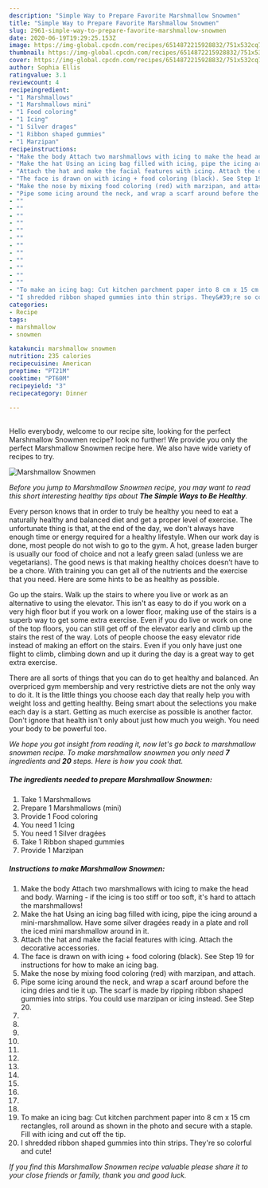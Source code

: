 ```yaml
---
description: "Simple Way to Prepare Favorite Marshmallow Snowmen"
title: "Simple Way to Prepare Favorite Marshmallow Snowmen"
slug: 2961-simple-way-to-prepare-favorite-marshmallow-snowmen
date: 2020-06-19T19:29:25.153Z
image: https://img-global.cpcdn.com/recipes/6514872215928832/751x532cq70/marshmallow-snowmen-recipe-main-photo.jpg
thumbnail: https://img-global.cpcdn.com/recipes/6514872215928832/751x532cq70/marshmallow-snowmen-recipe-main-photo.jpg
cover: https://img-global.cpcdn.com/recipes/6514872215928832/751x532cq70/marshmallow-snowmen-recipe-main-photo.jpg
author: Sophia Ellis
ratingvalue: 3.1
reviewcount: 4
recipeingredient:
- "1 Marshmallows"
- "1 Marshmallows mini"
- "1 Food coloring"
- "1 Icing"
- "1 Silver drages"
- "1 Ribbon shaped gummies"
- "1 Marzipan"
recipeinstructions:
- "Make the body Attach two marshmallows with icing to make the head and body. Warning - if the icing is too stiff or too soft, it&#39;s hard to attach the marshmallows!"
- "Make the hat Using an icing bag filled with icing, pipe the icing around a mini-marshmallow. Have some silver dragées ready in a plate and roll the iced mini marshmallow around in it."
- "Attach the hat and make the facial features with icing. Attach the decorative accessories."
- "The face is drawn on with icing + food coloring (black). See Step 19 for instructions for how to make an icing bag."
- "Make the nose by mixing food coloring (red) with marzipan, and attach."
- "Pipe some icing around the neck, and wrap a scarf around before the icing dries and tie it up. The scarf is made by ripping ribbon shaped gummies into strips. You could use marzipan or icing instead. See Step 20."
- ""
- ""
- ""
- ""
- ""
- ""
- ""
- ""
- ""
- ""
- ""
- ""
- "To make an icing bag: Cut kitchen parchment paper into 8 cm x 15 cm rectangles, roll around as shown in the photo and secure with a staple. Fill with icing and cut off the tip."
- "I shredded ribbon shaped gummies into thin strips. They&#39;re so colorful and cute!"
categories:
- Recipe
tags:
- marshmallow
- snowmen

katakunci: marshmallow snowmen 
nutrition: 235 calories
recipecuisine: American
preptime: "PT21M"
cooktime: "PT60M"
recipeyield: "3"
recipecategory: Dinner

---
```

<br>
Hello everybody, welcome to our recipe site, looking for the perfect Marshmallow Snowmen recipe? look no further! We provide you only the perfect Marshmallow Snowmen recipe here. We also have wide variety of recipes to try.
<br>


![Marshmallow Snowmen](https://img-global.cpcdn.com/recipes/6514872215928832/751x532cq70/marshmallow-snowmen-recipe-main-photo.jpg)

<i>Before you jump to Marshmallow Snowmen recipe, you may want to read this short interesting healthy tips about <strong>The Simple Ways to Be Healthy</strong>.</i>

Every person knows that in order to truly be healthy you need to eat a naturally healthy and balanced diet and get a proper level of exercise. The unfortunate thing is that, at the end of the day, we don't always have enough time or energy required for a healthy lifestyle. When our work day is done, most people do not wish to go to the gym. A hot, grease laden burger is usually our food of choice and not a leafy green salad (unless we are vegetarians). The good news is that making healthy choices doesn’t have to be a chore. With training you can get all of the nutrients and the exercise that you need. Here are some hints to be as healthy as possible.

Go up the stairs. Walk up the stairs to where you live or work as an alternative to using the elevator. This isn't as easy to do if you work on a very high floor but if you work on a lower floor, making use of the stairs is a superb way to get some extra exercise. Even if you do live or work on one of the top floors, you can still get off of the elevator early and climb up the stairs the rest of the way. Lots of people choose the easy elevator ride instead of making an effort on the stairs. Even if you only have just one flight to climb, climbing down and up it during the day is a great way to get extra exercise. 

There are all sorts of things that you can do to get healthy and balanced. An overpriced gym membership and very restrictive diets are not the only way to do it. It is the little things you choose each day that really help you with weight loss and getting healthy. Being smart about the selections you make each day is a start. Getting as much exercise as possible is another factor. Don't ignore that health isn't only about just how much you weigh. You need your body to be powerful too. 


<i>We hope you got insight from reading it, now let's go back to marshmallow snowmen recipe. To make marshmallow snowmen you only need <strong>7</strong> ingredients and <strong>20</strong> steps. Here is how you cook that.
</i>

##### The ingredients needed to prepare Marshmallow Snowmen:

1. Take 1 Marshmallows
1. Prepare 1 Marshmallows (mini)
1. Provide 1 Food coloring
1. You need 1 Icing
1. You need 1 Silver dragées
1. Take 1 Ribbon shaped gummies
1. Provide 1 Marzipan


##### Instructions to make Marshmallow Snowmen:

1. Make the body Attach two marshmallows with icing to make the head and body. Warning - if the icing is too stiff or too soft, it&#39;s hard to attach the marshmallows!
1. Make the hat Using an icing bag filled with icing, pipe the icing around a mini-marshmallow. Have some silver dragées ready in a plate and roll the iced mini marshmallow around in it.
1. Attach the hat and make the facial features with icing. Attach the decorative accessories.
1. The face is drawn on with icing + food coloring (black). See Step 19 for instructions for how to make an icing bag.
1. Make the nose by mixing food coloring (red) with marzipan, and attach.
1. Pipe some icing around the neck, and wrap a scarf around before the icing dries and tie it up. The scarf is made by ripping ribbon shaped gummies into strips. You could use marzipan or icing instead. See Step 20.
1. 
1. 
1. 
1. 
1. 
1. 
1. 
1. 
1. 
1. 
1. 
1. 
1. To make an icing bag: Cut kitchen parchment paper into 8 cm x 15 cm rectangles, roll around as shown in the photo and secure with a staple. Fill with icing and cut off the tip.
1. I shredded ribbon shaped gummies into thin strips. They&#39;re so colorful and cute!


<i>If you find this Marshmallow Snowmen recipe valuable please share it to your close friends or family, thank you and good luck.</i>
